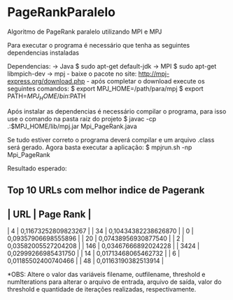 # PageRankParalelo
Algoritmo de PageRank paralelo utilizando MPI e MPJ

Para executar o programa é necessário que tenha as seguintes dependencias instaladas

Dependencias:
    -> Java
        $ sudo apt-get default-jdk 
    -> MPI
        $ sudo apt-get libmpich-dev
    -> mpj
        - baixe o pacote no site: http://mpj-express.org/download.php
        - após completar o download execute os seguintes comandos:
            $ export MPJ_HOME=/path/para/mpj
            $ export PATH=$MPJ_HOME/bin:$PATH

Após instalar as dependencias é necessário compilar o programa, para isso use o comando na pasta raiz do projeto
$ javac -cp .:$MPJ_HOME/lib/mpj.jar Mpi_PageRank.java

Se tudo estiver correto o programa deverá compilar e um arquivo .class será gerado.
Agora basta executar a aplicação:
$ mpjrun.sh -np <numero processos> Mpi_PageRank

Resultado esperado:

Top 10 URLs com melhor indice de Pagerank 
-----------------------------------------
|	URL 		|	Page Rank			|
-----------------------------------------
|	4		|	0,11673252809823267	|
|	34		|	0,10434382238626870	|
|	0		|	0,09357906698555896	|
|	20		|	0,07438956930877540	|
|	2		|	0,03582005527204208	|
|	146		|	0,03467666892024228	|
|	3424	|	0,02999266985431750	|
|	14		|	0,01713468065462732	|
|	6		|	0,01185502400740466	|
|	48		|	0,01163190382513914	|

*OBS: Altere o valor das variáveis filename, outfilename, threshold e numIterations para alterar o arquivo de entrada, arquivo de saída, valor do threshold e quantidade de iterações 
realizadas, respectivamente.